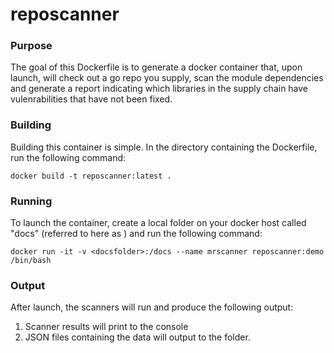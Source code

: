 # reposcanner

### Purpose
The goal of this Dockerfile is to generate a docker container that, upon launch, will
check out a go repo you supply, scan the module dependencies and generate
a report indicating which libraries in the supply chain have vulenrabilities
that have not been fixed.

### Building
Building this container is simple.  In the directory containing the Dockerfile,
run the following command:

```docker build -t reposcanner:latest .```

### Running
To launch the container, create a local folder on your docker host called "docs"
(referred to here as <docsfolder>) and run the following command:

```docker run -it -v <docsfolder>:/docs --name mrscanner reposcanner:demo /bin/bash```

### Output
After launch, the scanners will run and produce the following output:

1. Scanner results will print to the console
2. JSON files containing the data will output to the <docsfolder> folder.

